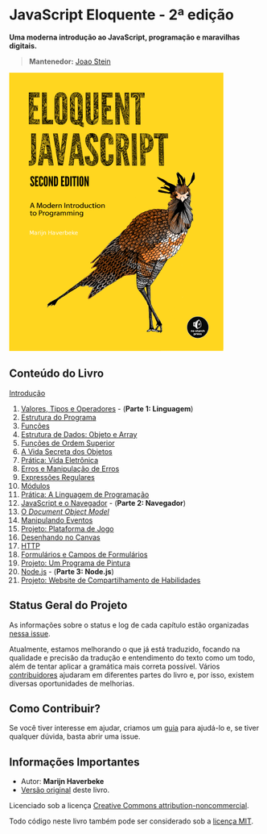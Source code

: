 # JavaScript Eloquente - 2ª edição

**Uma moderna introdução ao JavaScript, programação e maravilhas digitais.**

> **Mantenedor:** [Joao Stein](https://github.com/joaostein)

![JavaScript Eloquente](img/eloq-js.png)

## Conteúdo do Livro

[Introdução](https://github.com/braziljs/eloquente-javascript/blob/master/chapters/00-introducao.md)

1. [Valores, Tipos e Operadores](https://github.com/braziljs/eloquente-javascript/blob/master/chapters/01-valores-tipos-operadores.md) - (**Parte 1: Linguagem**)
1. [Estrutura do Programa](https://github.com/braziljs/eloquente-javascript/blob/master/chapters/02-estrutura-do-programa.md)
1. [Funções](https://github.com/braziljs/eloquente-javascript/blob/master/chapters/03-funcoes.md)
1. [Estrutura de Dados: Objeto e Array](https://github.com/braziljs/eloquente-javascript/blob/master/chapters/04-estruturas-de-dados.md)
1. [Funções de Ordem Superior](https://github.com/braziljs/eloquente-javascript/blob/master/chapters/05-funcoes-de-ordem-superior.md)
1. [A Vida Secreta dos Objetos](https://github.com/braziljs/eloquente-javascript/blob/master/chapters/06-a-vida-secreta-dos-objetos.md)
1. [Prática: Vida Eletrônica](https://github.com/braziljs/eloquente-javascript/blob/master/chapters/07-pratica-vida-eletronica.md)
1. [Erros e Manipulação de Erros](https://github.com/braziljs/eloquente-javascript/blob/master/chapters/08-erros-e-manipulacao-de-erros.md)
1. [Expressões Regulares](https://github.com/braziljs/eloquente-javascript/blob/master/chapters/09-expressoes-regulares.md)
1. [Módulos](https://github.com/braziljs/eloquente-javascript/blob/master/chapters/10-modulos.md)
1. [Prática: A Linguagem de Programação](https://github.com/braziljs/eloquente-javascript/blob/master/chapters/11-pratica-linguagem-de-programacao.md)
1. [JavaScript e o Navegador](https://github.com/braziljs/eloquente-javascript/blob/master/chapters/12-javascript-e-o-navegador.md) - (**Parte 2: Navegador**)
1. [O *Document Object Model*](https://github.com/braziljs/eloquente-javascript/blob/master/chapters/13-document-object-model.md)
1. [Manipulando Eventos](https://github.com/braziljs/eloquente-javascript/blob/master/chapters/14-manipulando-eventos.md)
1. [Projeto: Plataforma de Jogo](https://github.com/braziljs/eloquente-javascript/blob/master/chapters/15-projeto-plataforma-de-jogo.md)
1. [Desenhando no Canvas](https://github.com/braziljs/eloquente-javascript/blob/master/chapters/16-desenhando-n0-canvas.md)
1. [HTTP](https://github.com/braziljs/eloquente-javascript/blob/master/chapters/17-http.md)
1. [Formulários e Campos de Formulários](https://github.com/braziljs/eloquente-javascript/blob/master/chapters/18-formularios-e-campos-de-formularios.md)
1. [Projeto: Um Programa de Pintura](https://github.com/braziljs/eloquente-javascript/blob/master/chapters/19-projeto-um-programa-de-pintura.md)
1. [Node.js](https://github.com/braziljs/eloquente-javascript/blob/master/chapters/20-nodejs.md) - (**Parte 3: Node.js**)
1. [Projeto: Website de Compartilhamento de Habilidades](https://github.com/braziljs/eloquente-javascript/blob/master/chapters/21-projeto-website-de-compartilhamento-de-habilidades.md)

## Status Geral do Projeto 

As informações sobre o status e log de cada capítulo estão organizadas [nessa issue](https://github.com/braziljs/eloquente-javascript/issues/254).

Atualmente, estamos melhorando o que já está traduzido, focando na qualidade e precisão da tradução e entendimento do texto como um todo, além de tentar aplicar a gramática mais correta possível. Vários [contribuidores](https://github.com/braziljs/eloquente-javascript/graphs/contributors) ajudaram em diferentes partes do livro e, por isso, existem diversas oportunidades de melhorias.

## Como Contribuir?

Se você tiver interesse em ajudar, criamos um [guia](https://github.com/braziljs/eloquente-javascript/blob/master/CONTRIBUTING.md) para ajudá-lo e, se tiver qualquer dúvida, basta abrir uma issue.

## Informações Importantes

- Autor: **Marijn Haverbeke**
- [Versão original](http://eloquentjavascript.net) deste livro.

Licenciado sob a licença [Creative Commons attribution-noncommercial](http://creativecommons.org/licenses/by-nc/3.0/).

Todo código neste livro também pode ser considerado sob a [licença MIT](http://opensource.org/licenses/MIT).
